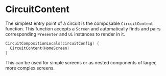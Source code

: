 CircuitContent
==============

The simplest entry point of a circuit is the composable `CircuitContent` function. This function accepts a `Screen` and automatically finds and pairs corresponding `Presenter` and `Ui` instances to render in it.

```kotlin
CircuitCompositionLocals(circuitConfig) {
  CircuitContent(HomeScreen)
}
```

This can be used for simple screens or as nested components of larger, more complex screens.